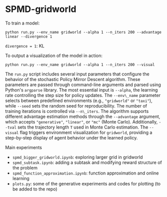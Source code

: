 # SPMD-gridworld

To train a model:

```
python run.py --env_name gridworld --alpha 1 --n_iters 200 --advantage linear --divergence 1
```

`divergence = 1`: KL

To output a visualization of the model in action:

```
python run.py --env_name gridworld --alpha 1 --n_iters 200 --visual
```

The `run.py` script includes several input parameters that configure the behavior of the stochastic Policy Mirror Descent algorithm. These parameters are passed through command-line arguments and parsed using Python's `argparse` library. The most essential input is `--alpha`, the learning rate controlling the step size for policy updates. The `--env\_name` parameter selects between predefined environments (e.g., `"gridworld"` or `"taxi"`), while `--seed` sets the random seed for reproducibility. The number of training iterations is controlled via `--n\_iters`. The algorithm supports different advantage estimation methods through the `--advantage` argument, which accepts `"generative"`, `"linear"`, or `"mc"` (Monte Carlo). Additionally, `--tval` sets the trajectory length `T` used in Monte Carlo estimation. The `--visual` flag triggers environment visualization for `gridworld`, providing a step-by-step display of agent behavior under the learned policy.

Main experiments
- `spmd_bigger_gridworld.ipynb`: exploring larger grid in gridworld
- `spmd_subtask.ipynb`: adding a subtask and modifying reward structure of the problem
- `spmd_function_approximation.ipynb`: function approximation and online learning
- `plots.py`: some of the generative experiments and codes for plotting (to be added to the repo)
